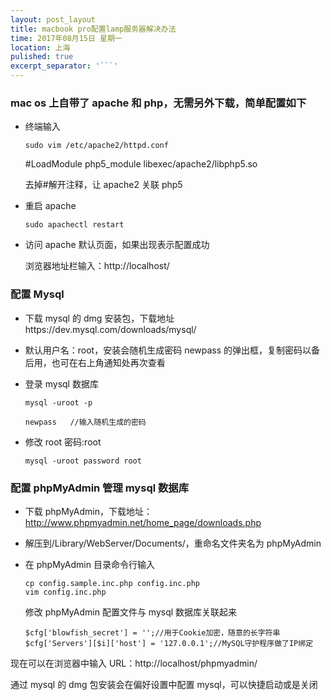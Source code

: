 ```yaml
---
layout: post_layout
title: macbook pro配置lamp服务器解决办法
time: 2017年08月15日 星期一
location: 上海
pulished: true
excerpt_separator: '```'
---
```


### mac os 上自带了 apache 和 php，无需另外下载，简单配置如下

- 终端输入

  ```
  sudo vim /etc/apache2/httpd.conf
  ```

  \#LoadModule php5_module libexec/apache2/libphp5.so

  去掉#解开注释，让 apache2 关联 php5

- 重启 apache

  ```
  sudo apachectl restart
  ```

- 访问 apache 默认页面，如果出现表示配置成功

  浏览器地址栏输入：http://localhost/

### 配置 Mysql

- 下载 mysql 的 dmg 安装包，下载地址https://dev.mysql.com/downloads/mysql/

- 默认用户名：root，安装会随机生成密码 newpass 的弹出框，复制密码以备后用，也可在右上角通知处再次查看

- 登录 mysql 数据库

  ```
  mysql -uroot -p
  ```

  ```
  newpass	//输入随机生成的密码
  ```

- 修改 root 密码:root

  ```
  mysql -uroot password root
  ```

### 配置 phpMyAdmin 管理 mysql 数据库

- 下载 phpMyAdmin，下载地址：http://www.phpmyadmin.net/home_page/downloads.php

- 解压到/Library/WebServer/Documents/，重命名文件夹名为 phpMyAdmin

- 在 phpMyAdmin 目录命令行输入

  ```
  cp config.sample.inc.php config.inc.php
  vim config.inc.php
  ```

  修改 phpMyAdmin 配置文件与 mysql 数据库关联起来

  ```
  $cfg['blowfish_secret'] = '';//用于Cookie加密，随意的长字符串
  $cfg['Servers'][$i]['host'] = '127.0.0.1';//MySQL守护程序做了IP绑定
  ```

现在可以在浏览器中输入 URL：http://localhost/phpmyadmin/

通过 mysql 的 dmg 包安装会在偏好设置中配置 mysql，可以快捷启动或是关闭
